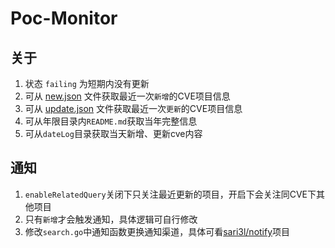 # Poc-Monitor
## 关于

1. 状态 `failing` 为短期内没有更新
2. 可从 [new.json](https://raw.githubusercontent.com/sari3l/CVE-Monitor/main/new.json) 文件获取最近一次`新增`的CVE项目信息
3. 可从 [update.json](https://raw.githubusercontent.com/sari3l/CVE-Monitor/main/update.json) 文件获取最近一次`更新`的CVE项目信息
4. 可从年限目录内`README.md`获取当年完整信息
5. 可从`dateLog`目录获取当天新增、更新cve内容

## 通知

1. `enableRelatedQuery`关闭下只关注最近更新的项目，开启下会关注同CVE下其他项目
2. 只有`新增`才会触发通知，具体逻辑可自行修改 
3. 修改`search.go`中通知函数更换通知渠道，具体可看[sari3l/notify](https://github.com/sari3l/notify)项目
